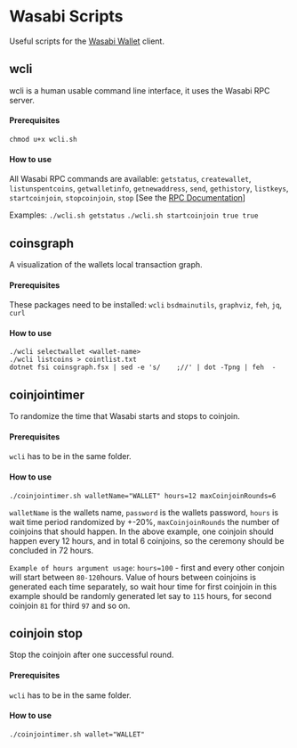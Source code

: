 # Wasabi Scripts
Useful scripts for the [Wasabi Wallet](https://github.com/zksnacks/walletwasabi) client.

## wcli
wcli is a human usable command line interface, it uses the Wasabi RPC server.
#### Prerequisites
`chmod u+x wcli.sh`
#### How to use
All Wasabi RPC commands are available: `getstatus`, `createwallet`, `listunspentcoins`, `getwalletinfo`, `getnewaddress`, `send`, `gethistory`, `listkeys`, `startcoinjoin`, `stopcoinjoin`, `stop` [See the [RPC Documentation](https://docs.wasabiwallet.io/using-wasabi/RPC.html)]

Examples: `./wcli.sh getstatus` `./wcli.sh startcoinjoin true true`


## coinsgraph
A visualization of the wallets local transaction graph.
#### Prerequisites
These packages need to be installed: `wcli` `bsdmainutils`, `graphviz`, `feh`, `jq`, `curl`
#### How to use
```
./wcli selectwallet <wallet-name>
./wcli listcoins > cointlist.txt
dotnet fsi coinsgraph.fsx | sed -e 's/    ;//' | dot -Tpng | feh  -
```

## coinjointimer
To randomize the time that Wasabi starts and stops to coinjoin.
#### Prerequisites
`wcli` has to be in the same folder.
#### How to use
`./coinjointimer.sh walletName="WALLET" hours=12 maxCoinjoinRounds=6`

`walletName` is the wallets name, `password` is the wallets password, `hours` is wait time period randomized by +-20%, `maxCoinjoinRounds` the number of coinjoins that should happen. In the above example, one coinjoin should happen every 12 hours, and in total 6 coinjoins, so the ceremony should be concluded in 72 hours.

`Example of hours argument usage`: `hours=100` - first and every other conjoin will start between `80-120`hours.
Value of hours between coinjoins is generated each time separately, so wait hour time for first coinjoin in this example should be randomly generated let say to `115` hours, for second coinjoin `81` for third `97` and so on.

## coinjoin stop
Stop the coinjoin after one successful round.
#### Prerequisites
`wcli` has to be in the same folder.
#### How to use
`./coinjointimer.sh wallet="WALLET"`
